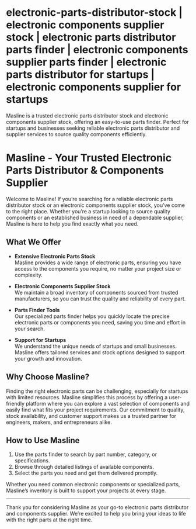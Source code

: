 # electronic-parts-distributor-stock | electronic components supplier stock | electronic parts distributor parts finder | electronic components supplier parts finder |  electronic parts distributor for startups | electronic components supplier for startups

Masline is a trusted electronic parts distributor stock and electronic components supplier stock, offering an easy-to-use parts finder. Perfect for startups and businesses seeking reliable electronic parts distributor and supplier services to source quality components efficiently.

# Masline - Your Trusted Electronic Parts Distributor & Components Supplier

Welcome to Masline! If you’re searching for a reliable electronic parts distributor stock or an electronic components supplier stock, you’ve come to the right place. Whether you’re a startup looking to source quality components or an established business in need of a dependable supplier, Masline is here to help you find exactly what you need.

## What We Offer

- **Extensive Electronic Parts Stock**  
  Masline provides a wide range of electronic parts, ensuring you have access to the components you require, no matter your project size or complexity.

- **Electronic Components Supplier Stock**  
  We maintain a broad inventory of components sourced from trusted manufacturers, so you can trust the quality and reliability of every part.

- **Parts Finder Tools**  
  Our specialized parts finder helps you quickly locate the precise electronic parts or components you need, saving you time and effort in your search.

- **Support for Startups**  
  We understand the unique needs of startups and small businesses. Masline offers tailored services and stock options designed to support your growth and innovation.

## Why Choose Masline?

Finding the right electronic parts can be challenging, especially for startups with limited resources. Masline simplifies this process by offering a user-friendly platform where you can explore a vast selection of components and easily find what fits your project requirements. Our commitment to quality, stock availability, and customer support makes us a trusted partner for engineers, makers, and entrepreneurs alike.

## How to Use Masline

1. Use the parts finder to search by part number, category, or specifications.  
2. Browse through detailed listings of available components.  
3. Select the parts you need and get them delivered promptly.

Whether you need common electronic components or specialized parts, Masline’s inventory is built to support your projects at every stage.

---

Thank you for considering Masline as your go-to electronic parts distributor and components supplier. We’re excited to help you bring your ideas to life with the right parts at the right time.

